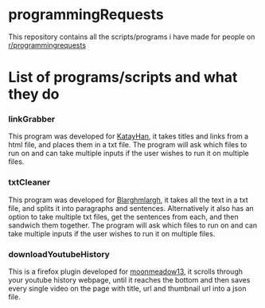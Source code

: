 # programmingRequests
This repository contains all the scripts/programs i have made for people on [r/programmingrequests](https://www.reddit.com/r/programmingrequests/ "r/programmingrequests on reddit")

# List of programs/scripts and what they do

### linkGrabber
This program was developed for [KatayHan](https://www.reddit.com/r/programmingrequests/comments/dtfazv/extracting_and_listing_links_from_a_text_file/ "Reddit post with request"), it takes titles and links from a html file, and places them in a txt file. 
The program will ask which files to run on and can take multiple inputs if the user wishes to run it on multiple files.

### txtCleaner
This program was developed for [Blarghmlargh](https://www.reddit.com/r/programmingrequests/comments/dta17j/python_script_open_txt_file_use_re_to_parse_by/ "Reddit post with request"), it takes all the text in a txt file, and splits it into paragraphs and sentences.
Alternatively it also has an option to take multiple txt files, get the sentences from each, and then sandwich them together.
The program will ask which files to run on and can take multiple inputs if the user wishes to run it on multiple files.

### downloadYoutubeHistory
This is a firefox plugin developed for [moonmeadow13](https://www.reddit.com/r/programmingrequests/comments/dla0ap/download_complete_youtube_history_paid/ "Reddit post with request"), it scrolls through your youtube history webpage, until it reaches the bottom and then saves every single video on the page with title, url and thumbnail url into a json file.